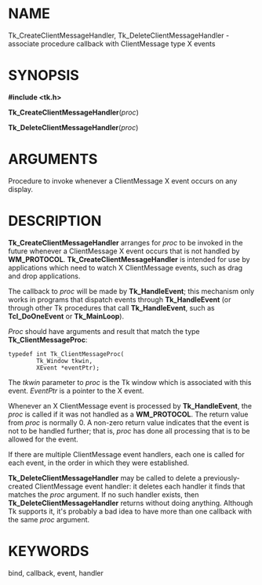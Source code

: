 # NAME

Tk_CreateClientMessageHandler, Tk_DeleteClientMessageHandler - associate
procedure callback with ClientMessage type X events

# SYNOPSIS

**#include \<tk.h\>**

**Tk_CreateClientMessageHandler**(*proc*)

**Tk_DeleteClientMessageHandler**(*proc*)

# ARGUMENTS

Procedure to invoke whenever a ClientMessage X event occurs on any
display.

# DESCRIPTION

**Tk_CreateClientMessageHandler** arranges for *proc* to be invoked in
the future whenever a ClientMessage X event occurs that is not handled
by **WM_PROTOCOL**. **Tk_CreateClientMessageHandler** is intended for
use by applications which need to watch X ClientMessage events, such as
drag and drop applications.

The callback to *proc* will be made by **Tk_HandleEvent**; this
mechanism only works in programs that dispatch events through
**Tk_HandleEvent** (or through other Tk procedures that call
**Tk_HandleEvent**, such as **Tcl_DoOneEvent** or **Tk_MainLoop**).

*Proc* should have arguments and result that match the type
**Tk_ClientMessageProc**:

    typedef int Tk_ClientMessageProc(
            Tk_Window tkwin,
            XEvent *eventPtr);

The *tkwin* parameter to *proc* is the Tk window which is associated
with this event. *EventPtr* is a pointer to the X event.

Whenever an X ClientMessage event is processed by **Tk_HandleEvent**,
the *proc* is called if it was not handled as a **WM_PROTOCOL**. The
return value from *proc* is normally 0. A non-zero return value
indicates that the event is not to be handled further; that is, *proc*
has done all processing that is to be allowed for the event.

If there are multiple ClientMessage event handlers, each one is called
for each event, in the order in which they were established.

**Tk_DeleteClientMessageHandler** may be called to delete a
previously-created ClientMessage event handler: it deletes each handler
it finds that matches the *proc* argument. If no such handler exists,
then **Tk_DeleteClientMessageHandler** returns without doing anything.
Although Tk supports it, it\'s probably a bad idea to have more than one
callback with the same *proc* argument.

# KEYWORDS

bind, callback, event, handler

<!---
Copyright (c) 2000 Ajuba Solutions
-->

